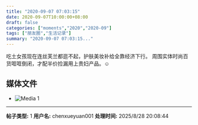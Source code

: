 ```yaml
---
title: "2020-09-07 07:03:15"
date: 2020-09-07T10:00:00+08:00
draft: false
categories: ["moments","2020","2020-09"]
tags: ["朋友圈","生活记录"]
summary: "2020-09-07 07:03:15..."
---
```


吃土女孩现在连丝芙兰都逛不起，护肤美妆补给全靠经济下行。
周围实体时尚百货哐哐倒闭，才配半价捡漏用上贵妇产品。☺️

## 媒体文件

- ![Media 1](/Moments/photos/2020-09-07/202009070703150.jpg)

---

**帖子类型:** 1
**用户名:** chenxueyuan001
**处理时间:** 2025/8/28 20:08:44